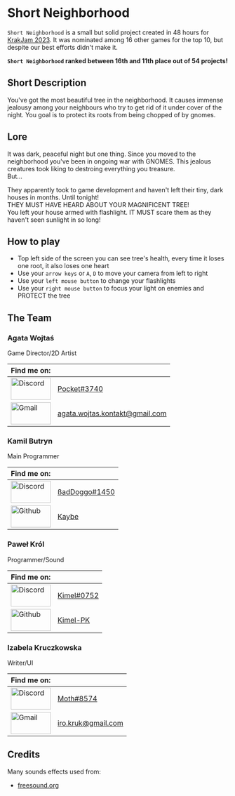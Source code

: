 # Short Neighborhood

`Short Neighborhood` is a small but solid project created in 48 hours for [KrakJam 2023](https://globalgamejam.org/2023/games/). It was nominated among 16 other  games for the top 10, but despite our best efforts didn't make it.

**`Short Neighborhood` ranked between 16th and 11th place out of 54 projects!**

## Short Description

You've got the most beautiful tree in the neighborhood. It causes immense jealousy among your neighbours who try to get rid of it under cover of the night. You goal is to protect its roots from being chopped of by gnomes.

## Lore

It was dark, peaceful night but one thing. Since you moved to the neighborhood you've been in ongoing war with GNOMES. This jealous creatures took liking to destroing everything you treasure.  
But...

They apparently took to game development and haven't left their tiny, dark houses in months. Until tonight!  
THEY MUST HAVE HEARD ABOUT YOUR MAGNIFICENT TREE!  
You left your house armed with flashlight. IT MUST scare them as they haven't seen sunlight in so long!

## How to play

- Top left side of the screen you can see tree's health, every time it loses one root, it also loses one heart
- Use your `arrow keys` or `A`, `D` to move your camera from left to right
- Use your `left mouse button` to change your flashlights
- Use your `right mouse button` to focus your light on enemies and PROTECT the tree

## The Team

### Agata Wojtaś

Game Director/2D Artist

| Find me on: | |
|---|---|
| <a href="https://discordapp.com/users/244476784530161664"><img src="https://user-images.githubusercontent.com/57668948/218463185-ebdcb4bd-1eb2-4172-b2df-6b6a09b07d20.svg" alt="Discord" width="100%" height="50"/></a> | [Pocket#3740](https://discordapp.com/users/244476784530161664) |
| <a href="mailto:agata.wojtas.kontakt@gmail.com"><img src="https://user-images.githubusercontent.com/57668948/218457921-0132c6ef-2348-4e66-8544-d1d17775b65f.svg" alt="Gmail" width="100%" height="50"/></a> | [agata.wojtas.kontakt@gmail.com](mailto:agata.wojtas.kontakt@gmail.com) |

### Kamil Butryn

Main Programmer

| Find me on: | |
|---|---|
| <a href="https://discordapp.com/users/178229774852947968"><img src="https://user-images.githubusercontent.com/57668948/218463185-ebdcb4bd-1eb2-4172-b2df-6b6a09b07d20.svg" alt="Discord" width="100%" height="50"/></a> | [ßadDoggo#1450](https://discordapp.com/users/178229774852947968) |
| <a href="https://github.com/kaybenot"><img src="https://user-images.githubusercontent.com/57668948/218457932-7fd047d5-04a4-4c9d-a620-71f567ad5cd0.svg" alt="Github" width="100%" height="50"/></a> | [Kaybe](https://github.com/kaybenot) |

### Paweł Król

Programmer/Sound

| Find me on: | |
|---|---|
| <a href="https://discordapp.com/users/311865334565044224"><img src="https://user-images.githubusercontent.com/57668948/218463185-ebdcb4bd-1eb2-4172-b2df-6b6a09b07d20.svg" alt="Discord" width="100%" height="50"/></a> | [Kimel#0752](https://discordapp.com/users/311865334565044224) |
| <a href="https://github.com/Kimel-PK"><img src="https://user-images.githubusercontent.com/57668948/218457932-7fd047d5-04a4-4c9d-a620-71f567ad5cd0.svg" alt="Github" width="100%" height="50"/></a> | [Kimel-PK](https://github.com/Kimel-PK) |

### Izabela Kruczkowska

Writer/UI

| Find me on: | |
|---|---|
| <a href="https://discordapp.com/users/461545913056362506"><img src="https://user-images.githubusercontent.com/57668948/218463185-ebdcb4bd-1eb2-4172-b2df-6b6a09b07d20.svg" alt="Discord" width="100%" height="50"/></a> | [Moth#8574](https://discordapp.com/users/461545913056362506) |
| <a href="mailto:iro.kruk@gmail.com"><img src="https://user-images.githubusercontent.com/57668948/218457921-0132c6ef-2348-4e66-8544-d1d17775b65f.svg" alt="Gmail" width="100%" height="50"/></a> | [iro.kruk@gmail.com](mailto:iro.kruk@gmail.com) |

## Credits

Many sounds effects used from:

- [freesound.org](https://freesound.org/)
